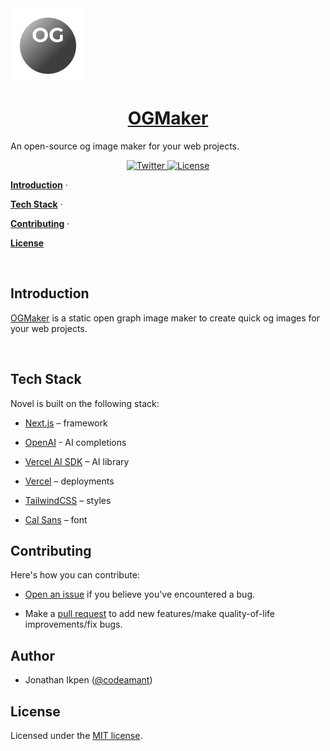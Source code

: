 <a  align="center" href="https://ogmaker.vercel.app">

<img  align="center" alt="OGMaker is an og image creator"  src="/assets/logo.png">

<h1  align="center">OGMaker</h1>

</a>

<p  align="center">

An open-source og image maker for your web projects.

</p>

<p  align="center">

<a  href="https://twitter.com/codeamant">

<img  src="https://img.shields.io/twitter/follow/codeamant?style=flat&label=%40codeamant&logo=twitter&color=0bf&logoColor=fff"  alt="Twitter"  />

</a>

<a  href="https://github.com/steven-tey/novel/blob/main/LICENSE">

<img  src="https://img.shields.io/github/license/steven-tey/novel?label=license&logo=github&color=f80&logoColor=fff"  alt="License"  />

</a>

</p>

<p  align="center">

<a  href="#introduction"><strong>Introduction</strong></a> ·

<a  href="#tech-stack"><strong>Tech Stack</strong></a> ·

<a  href="#contributing"><strong>Contributing</strong></a> ·

<a  href="#license"><strong>License</strong></a>

</p>

<br/>

## Introduction

[OGMaker](https://ogmaker.vercel.app/) is a static open graph image maker to create quick og images for your web projects.

<br  />

## Tech Stack

Novel is built on the following stack:

- [Next.js](https://nextjs.org/) – framework

- [OpenAI](https://openai.com/) - AI completions

- [Vercel AI SDK](https://sdk.vercel.ai/docs) – AI library

- [Vercel](https://vercel.com) – deployments

- [TailwindCSS](https://tailwindcss.com/) – styles

- [Cal Sans](https://github.com/calcom/font) – font

## Contributing

Here's how you can contribute:

- [Open an issue](https://github.com/jonathan-ikpen/ogmaker/issues) if you believe you've encountered a bug.

- Make a [pull request](https://github.com/jonathan-ikpen/ogmaker/pull) to add new features/make quality-of-life improvements/fix bugs.

<a  href="https://github.com/jonathan-ikpen/ogmaker/graphs/contributors">

<imgf  src="https://contrib.rocks/image?repo=jonathan-ikpen/ogmaker"  />

</a>

## Author

- Jonathan Ikpen ([@codeamant](https://twitter.com/codeamant))

## License

Licensed under the [MIT license](https://github.com/jonathan-ikpen/ogmaker/blob/main/LICENSE).

